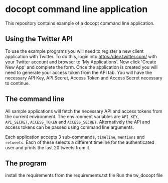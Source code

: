 docopt command line application
=====================

This repository contains example of a docopt command line application.

Using the Twitter API
---------------------

To use the example programs you will need to register a new client application
with Twitter. To do this, login into https://dev.twitter.com/ with your Twitter
account and browser to 'My Applications'. Now click 'Create New App' and
complete the form. Once the application is created you will need to generate
your access token from the API tab. You will have the necessary API Key, API
Secret, Access Token and Access Secret necessary to continue.

The command line
----------------

All sample applications will fetch the necessary API and access tokens from the
current environment. The environment variables are ``API_KEY``,
``API_SECRET``, ``ACCESS_TOKEN`` and ``ACCESS_SECRET``. Alternatively the API
and access tokens can be passed using command line arguments.

Each application accepts 3 sub-commands, ``timeline``, ``mentions`` and
``retweets``. Each of these selects a different timeline for the authenticated
user and prints the last 20 tweets from it.

The program
-------------
install the requirements from the requirements.txt file
Run the tw_docopt file

